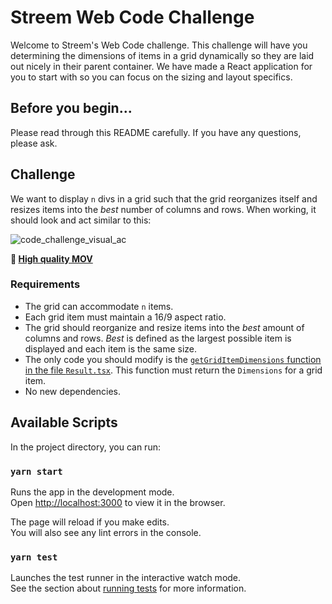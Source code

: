 # Streem Web Code Challenge

Welcome to Streem's Web Code challenge. This challenge will have you determining the dimensions of items in a grid dynamically so they are laid out nicely in their parent container. We have made a React application for you to start with so you can focus on the sizing and layout specifics.

## Before you begin...

Please read through this README carefully. If you have any questions, please ask.

## Challenge 

We want to display `n` divs in a grid such that the grid reorganizes itself and resizes items into the *best* number of columns and rows. When working, it should look and act similar to this:

![code_challenge_visual_ac](https://user-images.githubusercontent.com/394949/121239487-280ee080-c84e-11eb-9be1-21398a79d4ab.gif)

**🔗 [High quality MOV](https://drive.google.com/file/d/1MltinLjiA3ga7hQZTUmaDCFRZsGrZjYb/view?usp=sharing)**

### Requirements

* The grid can accommodate `n` items.
* Each grid item must maintain a 16/9 aspect ratio.
* The grid should reorganize and resize items into the *best* amount of columns and rows. *Best* is defined as the largest possible item is displayed and each item is the same size.
* The only code you should modify is the [`getGridItemDimensions` function in the file `Result.tsx`](https://github.com/streem/web-code-challenge/blob/master/src/components/Result.tsx#L125-L146). This function must return the `Dimensions` for a grid item.
* No new dependencies.


## Available Scripts

In the project directory, you can run:

### `yarn start`

Runs the app in the development mode.\
Open [http://localhost:3000](http://localhost:3000) to view it in the browser.

The page will reload if you make edits.\
You will also see any lint errors in the console.

### `yarn test`

Launches the test runner in the interactive watch mode.\
See the section about [running tests](https://facebook.github.io/create-react-app/docs/running-tests) for more information.

